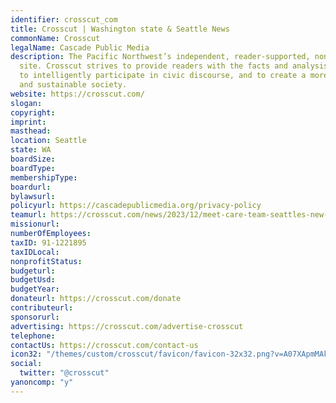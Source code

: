 ```yaml
---
identifier: crosscut_com
title: Crosscut | Washington state & Seattle News
commonName: Crosscut
legalName: Cascade Public Media
description: The Pacific Northwest’s independent, reader-supported, nonprofit news
  site. Crosscut strives to provide readers with the facts and analysis they need
  to intelligently participate in civic discourse, and to create a more just, equitable
  and sustainable society.
website: https://crosscut.com/
slogan:
copyright:
imprint:
masthead:
location: Seattle
state: WA
boardSize:
boardType:
membershipType:
boardurl:
bylawsurl:
policyurl: https://cascadepublicmedia.org/privacy-policy
teamurl: https://crosscut.com/news/2023/12/meet-care-team-seattles-new-mental-health-crisis-responders
missionurl:
numberOfEmployees:
taxID: 91-1221895
taxIDLocal:
nonprofitStatus:
budgeturl:
budgetUsd:
budgetYear:
donateurl: https://crosscut.com/donate
contributeurl:
sponsorurl:
advertising: https://crosscut.com/advertise-crosscut
telephone:
contactUs: https://crosscut.com/contact-us
icon32: "/themes/custom/crosscut/favicon/favicon-32x32.png?v=A07XApmMAk"
social:
  twitter: "@crosscut"
yanoncomp: "y"
---
```

